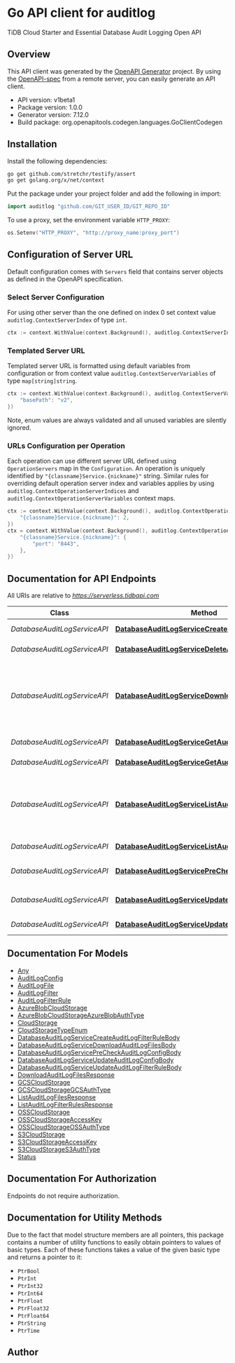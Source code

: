 # Go API client for auditlog

TiDB Cloud Starter and Essential Database Audit Logging Open API

## Overview
This API client was generated by the [OpenAPI Generator](https://openapi-generator.tech) project.  By using the [OpenAPI-spec](https://www.openapis.org/) from a remote server, you can easily generate an API client.

- API version: v1beta1
- Package version: 1.0.0
- Generator version: 7.12.0
- Build package: org.openapitools.codegen.languages.GoClientCodegen

## Installation

Install the following dependencies:

```sh
go get github.com/stretchr/testify/assert
go get golang.org/x/net/context
```

Put the package under your project folder and add the following in import:

```go
import auditlog "github.com/GIT_USER_ID/GIT_REPO_ID"
```

To use a proxy, set the environment variable `HTTP_PROXY`:

```go
os.Setenv("HTTP_PROXY", "http://proxy_name:proxy_port")
```

## Configuration of Server URL

Default configuration comes with `Servers` field that contains server objects as defined in the OpenAPI specification.

### Select Server Configuration

For using other server than the one defined on index 0 set context value `auditlog.ContextServerIndex` of type `int`.

```go
ctx := context.WithValue(context.Background(), auditlog.ContextServerIndex, 1)
```

### Templated Server URL

Templated server URL is formatted using default variables from configuration or from context value `auditlog.ContextServerVariables` of type `map[string]string`.

```go
ctx := context.WithValue(context.Background(), auditlog.ContextServerVariables, map[string]string{
	"basePath": "v2",
})
```

Note, enum values are always validated and all unused variables are silently ignored.

### URLs Configuration per Operation

Each operation can use different server URL defined using `OperationServers` map in the `Configuration`.
An operation is uniquely identified by `"{classname}Service.{nickname}"` string.
Similar rules for overriding default operation server index and variables applies by using `auditlog.ContextOperationServerIndices` and `auditlog.ContextOperationServerVariables` context maps.

```go
ctx := context.WithValue(context.Background(), auditlog.ContextOperationServerIndices, map[string]int{
	"{classname}Service.{nickname}": 2,
})
ctx = context.WithValue(context.Background(), auditlog.ContextOperationServerVariables, map[string]map[string]string{
	"{classname}Service.{nickname}": {
		"port": "8443",
	},
})
```

## Documentation for API Endpoints

All URIs are relative to *https://serverless.tidbapi.com*

Class | Method | HTTP request | Description
------------ | ------------- | ------------- | -------------
*DatabaseAuditLogServiceAPI* | [**DatabaseAuditLogServiceCreateAuditLogFilterRule**](docs/DatabaseAuditLogServiceAPI.md#databaseauditlogservicecreateauditlogfilterrule) | **Post** /v1beta1/clusters/{clusterId}/auditLog/filterRules | Create audit log filter rule.
*DatabaseAuditLogServiceAPI* | [**DatabaseAuditLogServiceDeleteAuditLogFilterRule**](docs/DatabaseAuditLogServiceAPI.md#databaseauditlogservicedeleteauditlogfilterrule) | **Delete** /v1beta1/clusters/{clusterId}/auditLog/filterRules/{filterRuleId} | Delete audit log filter rule.
*DatabaseAuditLogServiceAPI* | [**DatabaseAuditLogServiceDownloadAuditLogFiles**](docs/DatabaseAuditLogServiceAPI.md#databaseauditlogservicedownloadauditlogfiles) | **Post** /v1beta1/clusters/{clusterId}/auditLog/files:download | Generate audit log files download url, only available when audit logs are stored in TiDB Cloud.
*DatabaseAuditLogServiceAPI* | [**DatabaseAuditLogServiceGetAuditLogConfig**](docs/DatabaseAuditLogServiceAPI.md#databaseauditlogservicegetauditlogconfig) | **Get** /v1beta1/clusters/{clusterId}/auditLog/config | Get audit log configuration.
*DatabaseAuditLogServiceAPI* | [**DatabaseAuditLogServiceGetAuditLogFilterRule**](docs/DatabaseAuditLogServiceAPI.md#databaseauditlogservicegetauditlogfilterrule) | **Get** /v1beta1/clusters/{clusterId}/auditLog/filterRules/{filterRuleId} | Get audit log filter rule.
*DatabaseAuditLogServiceAPI* | [**DatabaseAuditLogServiceListAuditLogFiles**](docs/DatabaseAuditLogServiceAPI.md#databaseauditlogservicelistauditlogfiles) | **Get** /v1beta1/clusters/{clusterId}/auditLog/files | List audit log files, only available when audit logs are stored in TiDB Cloud.
*DatabaseAuditLogServiceAPI* | [**DatabaseAuditLogServiceListAuditLogFilterRules**](docs/DatabaseAuditLogServiceAPI.md#databaseauditlogservicelistauditlogfilterrules) | **Get** /v1beta1/clusters/{clusterId}/auditLog/filterRules | List audit log filter rules.
*DatabaseAuditLogServiceAPI* | [**DatabaseAuditLogServicePreCheckAuditLogConfig**](docs/DatabaseAuditLogServiceAPI.md#databaseauditlogserviceprecheckauditlogconfig) | **Post** /v1beta1/clusters/{clusterId}/auditLog/config:precheck | PreCheck audit Log configuration.
*DatabaseAuditLogServiceAPI* | [**DatabaseAuditLogServiceUpdateAuditLogConfig**](docs/DatabaseAuditLogServiceAPI.md#databaseauditlogserviceupdateauditlogconfig) | **Patch** /v1beta1/clusters/{clusterId}/auditLog/config | Update audit log configuration.
*DatabaseAuditLogServiceAPI* | [**DatabaseAuditLogServiceUpdateAuditLogFilterRule**](docs/DatabaseAuditLogServiceAPI.md#databaseauditlogserviceupdateauditlogfilterrule) | **Patch** /v1beta1/clusters/{clusterId}/auditLog/filterRules/{filterRuleId} | Update audit log filter rule.


## Documentation For Models

 - [Any](docs/Any.md)
 - [AuditLogConfig](docs/AuditLogConfig.md)
 - [AuditLogFile](docs/AuditLogFile.md)
 - [AuditLogFilter](docs/AuditLogFilter.md)
 - [AuditLogFilterRule](docs/AuditLogFilterRule.md)
 - [AzureBlobCloudStorage](docs/AzureBlobCloudStorage.md)
 - [AzureBlobCloudStorageAzureBlobAuthType](docs/AzureBlobCloudStorageAzureBlobAuthType.md)
 - [CloudStorage](docs/CloudStorage.md)
 - [CloudStorageTypeEnum](docs/CloudStorageTypeEnum.md)
 - [DatabaseAuditLogServiceCreateAuditLogFilterRuleBody](docs/DatabaseAuditLogServiceCreateAuditLogFilterRuleBody.md)
 - [DatabaseAuditLogServiceDownloadAuditLogFilesBody](docs/DatabaseAuditLogServiceDownloadAuditLogFilesBody.md)
 - [DatabaseAuditLogServicePreCheckAuditLogConfigBody](docs/DatabaseAuditLogServicePreCheckAuditLogConfigBody.md)
 - [DatabaseAuditLogServiceUpdateAuditLogConfigBody](docs/DatabaseAuditLogServiceUpdateAuditLogConfigBody.md)
 - [DatabaseAuditLogServiceUpdateAuditLogFilterRuleBody](docs/DatabaseAuditLogServiceUpdateAuditLogFilterRuleBody.md)
 - [DownloadAuditLogFilesResponse](docs/DownloadAuditLogFilesResponse.md)
 - [GCSCloudStorage](docs/GCSCloudStorage.md)
 - [GCSCloudStorageGCSAuthType](docs/GCSCloudStorageGCSAuthType.md)
 - [ListAuditLogFilesResponse](docs/ListAuditLogFilesResponse.md)
 - [ListAuditLogFilterRulesResponse](docs/ListAuditLogFilterRulesResponse.md)
 - [OSSCloudStorage](docs/OSSCloudStorage.md)
 - [OSSCloudStorageAccessKey](docs/OSSCloudStorageAccessKey.md)
 - [OSSCloudStorageOSSAuthType](docs/OSSCloudStorageOSSAuthType.md)
 - [S3CloudStorage](docs/S3CloudStorage.md)
 - [S3CloudStorageAccessKey](docs/S3CloudStorageAccessKey.md)
 - [S3CloudStorageS3AuthType](docs/S3CloudStorageS3AuthType.md)
 - [Status](docs/Status.md)


## Documentation For Authorization

Endpoints do not require authorization.


## Documentation for Utility Methods

Due to the fact that model structure members are all pointers, this package contains
a number of utility functions to easily obtain pointers to values of basic types.
Each of these functions takes a value of the given basic type and returns a pointer to it:

* `PtrBool`
* `PtrInt`
* `PtrInt32`
* `PtrInt64`
* `PtrFloat`
* `PtrFloat32`
* `PtrFloat64`
* `PtrString`
* `PtrTime`

## Author



